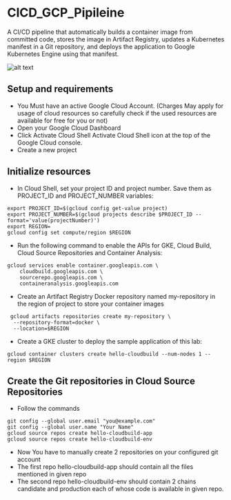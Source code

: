 # CICD_GCP_Pipileine
A CI/CD pipeline that automatically builds a container image from committed code, stores the image in Artifact Registry, updates a Kubernetes manifest in a Git repository, and deploys the application to Google Kubernetes Engine using that manifest.

![alt text](https://cdn.qwiklabs.com/qEN8Qxr82h1FkL8DhD5sqJmblM11i7JjhZv14OGahr0%3D)


## Setup and requirements
 - You Must have an active Google Cloud Account. (Charges May apply for usage of cloud resources so carefully check if the used resources are available for free for you or not)
 - Open your Google Cloud Dashboard
 - Click Activate Cloud Shell Activate Cloud Shell icon at the top of the Google Cloud console.
 - Create a new project

## Initialize resources
 - In Cloud Shell, set your project ID and project number. Save them as PROJECT_ID and PROJECT_NUMBER variables:
```
export PROJECT_ID=$(gcloud config get-value project)
export PROJECT_NUMBER=$(gcloud projects describe $PROJECT_ID --format='value(projectNumber)')
export REGION=
gcloud config set compute/region $REGION
```
 - Run the following command to enable the APIs for GKE, Cloud Build, Cloud Source Repositories and Container Analysis:

```
gcloud services enable container.googleapis.com \
    cloudbuild.googleapis.com \
    sourcerepo.googleapis.com \
    containeranalysis.googleapis.com
```
 - Create an Artifact Registry Docker repository named my-repository in the region of project to store your container images
```
 gcloud artifacts repositories create my-repository \
  --repository-format=docker \
  --location=$REGION
```
 - Create a GKE cluster to deploy the sample application of this lab:
```
gcloud container clusters create hello-cloudbuild --num-nodes 1 --region $REGION
```

## Create the Git repositories in Cloud Source Repositories
 - Follow the commands
```
git config --global user.email "you@example.com"
git config --global user.name "Your Name"
gcloud source repos create hello-cloudbuild-app
gcloud source repos create hello-cloudbuild-env

```
 - Now You have to manually create 2 repositories on your configured git account
 - The first repo hello-cloudbuild-app should contain all the files mentioned in given repo
 - The second repo hello-cloudbuild-env should contain 2 chains candidate and production each of whose code is available in given repo. 


